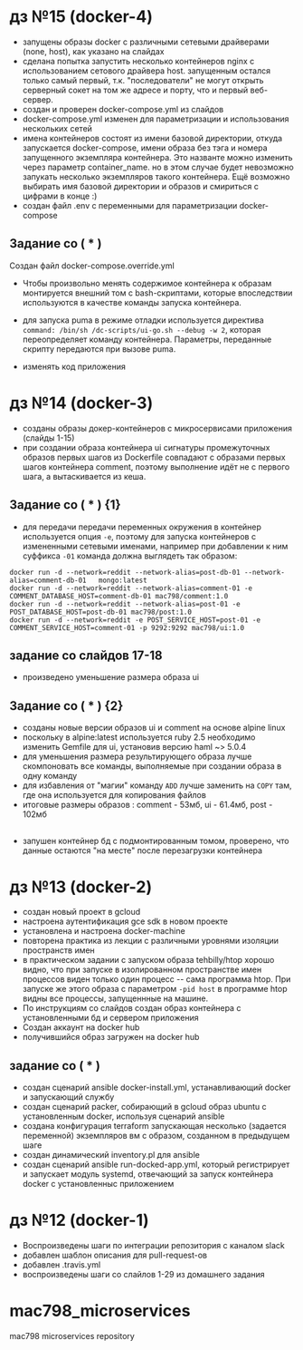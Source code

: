 # дз №15 (docker-4)
* запущены образы docker c различными сетевыми драйверами (none, host), как указано на слайдах
* сделана попытка запустить несколько контейнеров nginx с использованием сетового драйвера host. запущенным остался только самый первый, т.к. "последователи" не могут открыть серверный сокет на том же адресе и порту, что и первый веб-сервер.
* создан и проверен docker-compose.yml из слайдов
* docker-compose.yml изменен для параметризации и использования нескольких сетей
* имена контейнеров состоят из имени базовой директории, откуда запускается docker-compose, имени образа без тэга и номера запущенного экземпляра контейнера. Это названте можно изменить через параметр container_name. но в этом случае будет невозможно запукать несколько экземпляров такого контейнера. Ещё возможно выбирать имя базовой директории и образов и смириться с цифрами в конце :)
* создан файл .env с переменными для параметризации docker-compose

## Задание со ( * )
Создан файл docker-compose.override.yml

* Чтобы произвольно менять содержимое контейнера к образам монтируется внешний том с bash-скриптами, которые впоследствии используются в качестве команды запуска контейнера.

* для запуска puma в режиме отладки используется директива `command: /bin/sh /dc-scripts/ui-go.sh --debug -w 2`, которая переопределяет команду контейнера. Параметры,
переданные скрипту передаются при вызове puma.

* изменять код приложения


# дз №14 (docker-3)
* созданы образы докер-контейнеров с микросервисами приложения (слайды 1-15)
* при создании образа контейнера ui сигнатуры промежуточных образов первых шагов
 из Dockerfile совпадают с образами первых шагов контейнера comment, поэтому
 выполнение идёт не с первого шага, а вытаскивается из кеша.

## Задание со ( * ) {1}
* для передачи передачи переменных окружения в контейнер используется опция `-e`,
поэтому для запуска контейнеров с измененными сетевыми именами, например при
добавлении к ним суффикса `-01` команда должна выглядеть так образом:
```
docker run -d --network=reddit --network-alias=post-db-01 --network-alias=comment-db-01   mongo:latest
docker run -d --network=reddit --network-alias=comment-01 -e COMMENT_DATABASE_HOST=comment-db-01 mac798/comment:1.0
docker run -d --network=reddit --network-alias=post-01 -e POST_DATABASE_HOST=post-db-01 mac798/post:1.0
docker run -d --network=reddit -e POST_SERVICE_HOST=post-01 -e COMMENT_SERVICE_HOST=comment-01 -p 9292:9292 mac798/ui:1.0
```
## задание со слайдов 17-18
* произведено уменьшение размера образа ui

## Задание со ( * ) {2}
* созданы новые версии образов ui и comment на основе alpine linux
* поскольку в alpine:latest используется ruby 2.5 необходимо изменить Gemfile для ui, установив версию haml ~> 5.0.4
* для уменьшения размера результирующего образа лучше скомпоновать все команды, выполняемые при создании образа в одну команду
* для избавления от "магии" команду `ADD` лучше заменить на `COPY` там, где она используется для копирования файлов
* итоговые размеры образов : comment - 53мб, ui - 61.4мб, post - 102мб

##

* запушен контейнер бд с подмонтированным томом, проверено, что данные остаются "на месте" после  перезагрузки контейнера

# дз №13 (docker-2)

* cоздан новый проект в gcloud
* настроена аутентификация gce sdk в новом проекте
* установлена и настроена docker-machine
* повторена практика из лекции с различными уровнями изоляции пространств имен
* в практическом задании с запуском образа tehbilly/htop хорошо видно, что
при запуске в изолированном пространстве имен процессов виден только один процесс --
сама программа htop. При запуске же этого образа с параметром `-pid host` в программе
htop видны все процессы, запущеннные на машине.
* По инструкциям со слайдов создан образ контейнера с установленными бд и сервером приложения
* Создан аккаунт на docker hub
* получившийся образ загружен на docker hub
## задание со ( * )
* создан сценарий ansible docker-install.yml, устанавливающий docker и запускающий службу
* создан сценарий packer, собирающий в gcloud образ ubuntu с установленным docker, используя сценарий ansible
* создана конфигурация terraform запускающая несколько (задается переменной) экземпляров вм с образом, созданном в предыдущем шаге
* создан динамический inventory.pl для ansible
* создан сценарий ansible run-docked-app.yml, который регистрирует и запускает модуль systemd, отвечающий за запуск контейнера docker с установленныс приложением

# дз №12 (docker-1)
* Воспроизведены шаги по интеграции репозитория с каналом slack
* добавлен шаблон описания для pull-request-ов
* добавлен .travis.yml
* воспроизведены шаги со слайлов 1-29 из домашнего задания

# mac798_microservices
mac798 microservices repository
